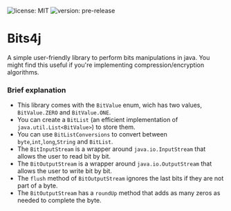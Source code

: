 ![license: MIT](https://img.shields.io/badge/license-MIT-blue)
![version: pre-release](https://img.shields.io/badge/version-pre--release-red)

# Bits4j
A simple user-friendly library to perform bits manipulations in java. You might find this useful if you're implementing
compression/encryption algorithms. 

### Brief explanation
- This library comes with the `BitValue` enum, wich has two values, `BitValue.ZERO` and `BitValue.ONE`. 
- You can create a `BitList` (an efficient implementation of `java.util.List<BitValue>`) to store them.
- You can use `BitListConversions` to convert between `byte`,`int`,`long`,`String` and `BitList`.
- The `BitInputStream` is a wrapper around `java.io.InputStream` that allows the user to read bit by bit.
- The `BitOutputStream` is a wrapper around `java.io.OutputStream` that allows the user to write bit by bit.
- The `flush` method of `BitOutputStream` ignores the last bits if they are not part of a byte.
- The `BitOutputStream` has a `roundUp` method that adds as many zeros as needed to complete the byte.
